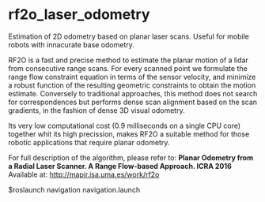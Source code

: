 # rf2o_laser_odometry
Estimation of 2D odometry based on planar laser scans. Useful for mobile robots with innacurate base odometry. 

RF2O is a fast and precise method to estimate the planar motion of a lidar from consecutive range scans. For every scanned point we formulate the range flow constraint equation in terms of the sensor velocity, and minimize a robust function of the resulting geometric constraints to obtain the motion estimate. Conversely to traditional approaches, this method does not search for correspondences but performs dense scan alignment based on the scan gradients, in the fashion of dense 3D visual odometry. 

Its very low computational cost (0.9 milliseconds on a single CPU core) together whit its high precission, makes RF2O a suitable method for those robotic applications that require planar odometry.

For full description of the algorithm, please refer to: **Planar Odometry from a Radial Laser Scanner. A Range Flow-based Approach. ICRA 2016** Available at: http://mapir.isa.uma.es/work/rf2o

$roslaunch navigation navigation.launch